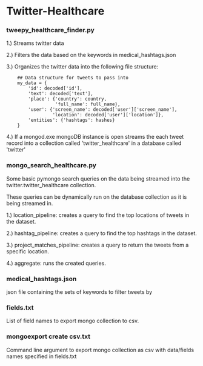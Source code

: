 Twitter-Healthcare
==================

### tweepy_healthcare_finder.py 

1.) Streams twitter data 

2.) Filters the data based on the keywords in medical_hashtags.json

3.) Organizes the twitter data into the following file structure:

        ## Data structure for tweets to pass into
        my_data = {
            'id': decoded['id'],
            'text': decoded['text'],
            'place': {'country': country,
                      'full_name': full_name},
            'user': {'screen_name': decoded['user']['screen_name'],
                     'location': decoded['user']['location']},
            'entities': {'hashtags': hashes}
        }
        
4.) If a mongod.exe mongoDB instance is open
    streams the each tweet record into a collection called 'twitter_healthcare' in a database called 'twitter' 

### mongo_search_healthcare.py

Some basic pymongo search queries on the data being streamed into the twitter.twitter_healthcare collection.

These queries can be dynamically run on the database collection as it is being streamed in.

1.) location_pipeline: creates a query to find the top locations of tweets in the dataset.

2.) hashtag_pipeline: creates a query to find the top hashtags in the dataset.

3.) project_matches_pipeline: creates a query to return the tweets from a specific location.

4.) aggregate: runs the created queries.

### medical_hashtags.json

json file containing the sets of keywords to filter tweets by

### fields.txt

List of field names to export mongo collection to csv.

### mongoexport create csv.txt

Command line argument to export mongo collection as csv with data/fields names specified in fields.txt
